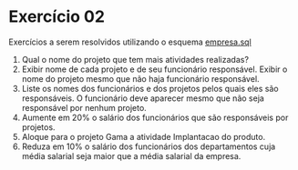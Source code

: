 <h1> Exercício 02 </h1>
<p>
    Exercícios a serem resolvidos utilizando o esquema <a href = ""> empresa.sql </a>
</p>
<ol>
    <li> Qual o nome do projeto que tem mais atividades realizadas? </li>
    <li> Exibir nome de cada projeto e de seu funcionário responsável. Exibir o nome do projeto mesmo que não haja funcionário responsável. </li>
    <li> Liste os nomes dos funcionários e dos projetos pelos quais eles são responsáveis. O funcionário deve aparecer mesmo que não seja responsável por nenhum projeto. </li>
    <li> Aumente em 20% o salário dos funcionários que são responsáveis por projetos. </li>
    <li> Aloque para o projeto Gama a atividade Implantacao do produto. </li>
    <li> Reduza em 10% o salário dos funcionários dos departamentos cuja média salarial seja maior que a média salarial da empresa. </li>
</ol>